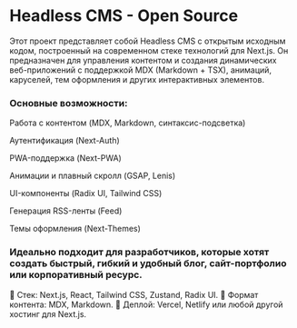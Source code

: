 # Headless CMS - Open Source

Этот проект представляет собой Headless CMS с открытым исходным кодом, построенный на современном стеке технологий для Next.js. Он предназначен для управления контентом и создания динамических веб-приложений с поддержкой MDX (Markdown + TSX), анимаций, каруселей, тем оформления и других интерактивных элементов.

### Основные возможности:

Работа с контентом (MDX, Markdown, синтаксис-подсветка)

Аутентификация (Next-Auth)

PWA-поддержка (Next-PWA)

Анимации и плавный скролл (GSAP, Lenis)

UI-компоненты (Radix UI, Tailwind CSS)

Генерация RSS-ленты (Feed)

Темы оформления (Next-Themes)

### Идеально подходит для разработчиков, которые хотят создать быстрый, гибкий и удобный блог, сайт-портфолио или корпоративный ресурс.

🔹 Стек: Next.js, React, Tailwind CSS, Zustand, Radix UI.
🔹 Формат контента: MDX, Markdown.
🔹 Деплой: Vercel, Netlify или любой другой хостинг для Next.js.